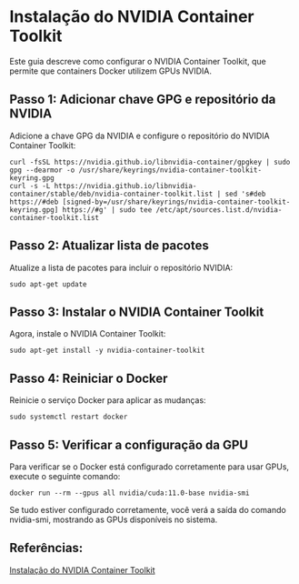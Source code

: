 # Instalação do NVIDIA Container Toolkit

Este guia descreve como configurar o NVIDIA Container Toolkit, que permite que containers Docker utilizem GPUs NVIDIA.


## Passo 1: Adicionar chave GPG e repositório da NVIDIA

Adicione a chave GPG da NVIDIA e configure o repositório do NVIDIA Container Toolkit:

```
curl -fsSL https://nvidia.github.io/libnvidia-container/gpgkey | sudo gpg --dearmor -o /usr/share/keyrings/nvidia-container-toolkit-keyring.gpg
curl -s -L https://nvidia.github.io/libnvidia-container/stable/deb/nvidia-container-toolkit.list | sed 's#deb https://#deb [signed-by=/usr/share/keyrings/nvidia-container-toolkit-keyring.gpg] https://#g' | sudo tee /etc/apt/sources.list.d/nvidia-container-toolkit.list
```

## Passo 2: Atualizar lista de pacotes

Atualize a lista de pacotes para incluir o repositório NVIDIA:

```
sudo apt-get update
```

## Passo 3: Instalar o NVIDIA Container Toolkit

Agora, instale o NVIDIA Container Toolkit:

```
sudo apt-get install -y nvidia-container-toolkit
```

## Passo 4: Reiniciar o Docker

Reinicie o serviço Docker para aplicar as mudanças:

```
sudo systemctl restart docker
```

## Passo 5: Verificar a configuração da GPU

Para verificar se o Docker está configurado corretamente para usar GPUs, execute o seguinte comando:

```
docker run --rm --gpus all nvidia/cuda:11.0-base nvidia-smi
```

Se tudo estiver configurado corretamente, você verá a saída do comando nvidia-smi, mostrando as GPUs disponíveis no sistema.


## Referências:

[Instalação do NVIDIA Container Toolkit](https://medium.com/@u.mele.coding/a-beginners-guide-to-nvidia-container-toolkit-on-docker-92b645f92006)